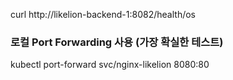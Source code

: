 curl http://likelion-backend-1:8082/health/os

### 로컬 Port Forwarding 사용 (가장 확실한 테스트)

kubectl port-forward svc/nginx-likelion 8080:80
